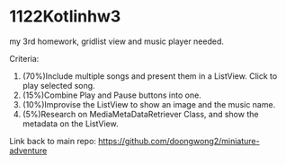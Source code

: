 # 1122Kotlinhw3
my 3rd homework, gridlist view and music player needed.  

Criteria:  
1. (70%)Include multiple songs and present them in a ListView. Click to play selected song.
2. (15%)Combine Play and Pause buttons into one.
3. (10%)Improvise the ListView to show an image and the music name.
4. (5%)Research on MediaMetaDataRetriever Class, and show the metadata on the ListView.

Link back to main repo: https://github.com/doongwong2/miniature-adventure
